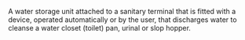 A water storage unit attached to a sanitary terminal that is fitted with a device, operated automatically or by the user, that discharges water to cleanse a water closet (toilet) pan, urinal or slop hopper.